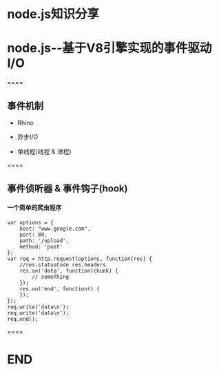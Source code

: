 node.js知识分享
====

# node.js--基于V8引擎实现的事件驱动I/O

====

## 事件机制

- Rhino

- 异步I/O

- 单线程(线程 & 进程)

====

## 事件侦听器 & 事件钩子(hook)

#### 一个简单的爬虫程序

    var options = {
        host: "www.google.com",
        port: 80,
        path: '/upload',
        method: 'post'
    };
    var req = http.request(options, function(res) {
        //res.statusCode res.headers
        res.on('data', function(chunk) {
            // someThing
        });
        res.on('end', function() {
        });
    });
    req.write('data\n');
    req.write('data\n');
    req.end();

====

# END


